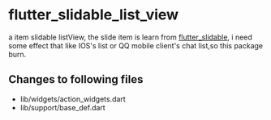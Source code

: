 # flutter_slidable_list_view

a item slidable listView, the slide item is learn from [flutter_slidable](https://pub.dev/packages/flutter_slidable),
i need some effect that like IOS's list or QQ mobile client's chat list,so this package burn.

## Changes to following files
- lib/widgets/action_widgets.dart
- lib/support/base_def.dart
